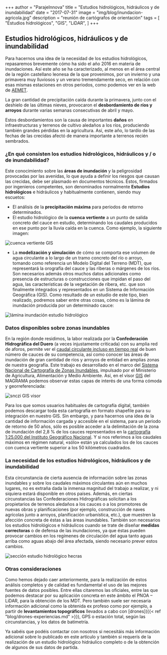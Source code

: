 +++
author = "ParajeInnova"
title = "Estudios hidrológicos, hidráulicos y de inundabilidad"
date = "2017-07-31"
image = "img/blog/inundacion-agricola.jpg"
description = "reunión de cartógrafos de orientación"
tags = [
    "Estudios hidrológicos",
    "GIS",
    "LiDAR",
    ]
+++
## Estudios hidrológicos, hidráulicos y de inundabilidad
Para hacernos una idea de la necesidad de los estudios hidrológicos, repasaremos brevemente cómo ha sido el año 2016 en materia de inundaciones. Así este año se ha caracterizado, al menos en el área central de la región castellano leonesa de la que provenimos, por un invierno y una primavera muy lluviosos y un verano tremendamente seco, en relación con esas mismas estaciones en otros periodos, como podemos ver en la web de [AEMET](http://www.aemet.es/es/serviciosclimaticos/vigilancia_clima/analisis_estacional?w=1&l=2422&datos=prec).

La gran cantidad de precipitación caída durante la primavera, junto con el deshielo de las últimas nieves, provocaron el **desbordamiento de ríos y arroyos** durante varias semanas consecutivas de abril y mayo.

Estos desbordamientos son la causa de importantes **daños** en infraestructuras y terrenos de cultivo aledaños a los ríos, produciendo también grandes pérdidas en la agricultura. Así, este año, lo tardío de las fechas de las crecidas afectó de manera importante a terrenos recién sembrados.
### ¿En qué consisten los estudios hidrológicos, hidráulicos y / o de inundabilidad?
Este conocimiento sobre las **áreas de inundación** y la peligrosidad provocadas por las avenidas, lo que ayuda a definir los riesgos que causan las crecidas, debe ser plasmado en documentos técnicos. Éstos, firmados por ingenieros competentes, son denominados normalmente **Estudios hidrológicos** e hidráulicos y habitualmente contienen, siendo muy escuetos:
+ El análisis de la **precipitación máxima** para periodos de retorno determinados.
+ El estudio hidrológico de la **cuenca vertiente** a un punto de salida concreto del cauce en estudio, determinando los caudales producidos en ese punto por la lluvia caída en la cuenca. Como ejemplo, la siguiente imagen:

![cuenca vertiente GIS](/img/blog/cuenca_vertiente.jpg "cuenca vertiente GIS")
+ La **modelización y simulación** de cómo se comporta ese volumen de agua circulante a lo largo de un tramo concreto del río o arroyo, tomando como referencia un Modelo Digital del Terreno (MDT), que representará la orografía del cauce y las riberas o márgenes de los ríos. Son necesarios además otros muchos datos adicionales como presencia de estructuras o construcciones que impidan el paso del agua, las características de la vegetación de ribera, etc. que son finalmente integrados y representados en un Sistema de Información Geográfica (GIS).
Como resultado de un estudio de este tipo, bien realizado, podremos saber entre otras cosas, cómo es la lámina de inundación producida por un determinado cauce:

![lámina inundación estudio hidrológico](/img/blog/lamina_inundacion.jpg "lámina inundación estudio hidrológico")
### Datos disponibles sobre zonas inundables
En la región donde residimos, la labor realizada por la **Confederación Hidrográfica del Duero** (a veces injustamente criticada) con su amplia red de aforos, permite ver el [caudal circulante incluso en tiempo real](http://www.saihduero.es/main.php) de buen número de cauces de su competencia, así como conocer las áreas de inundación de gran cantidad de ríos y arroyos de entidad en amplias zonas de nuestra geografía. Este trabajo es desarrollado en el marco del [Sistema Nacional de Cartografía de Zonas Inundables](https://www.magrama.gob.es/es/agua/temas/gestion-de-los-riesgos-de-inundacion/snczi/), impulsado por el Ministerio de Agricultura, Alimentación y Medio Ambiente. Así, en el visor [GIS](http://sig.magrama.es/snczi/visor.html?herramienta=DPHZI) del MAGRAMA podemos observar estas capas de interés de una forma cómoda y georreferenciada:

![snczi GIS visor](/img/blog/snczi.jpg "snczi GIS visor")

Para los que somos usuarios habituales de cartografía digital, también podemos descargar toda esta cartografía en formato shapefile para su integración en nuestro GIS. Sin embargo, y para hacernos una idea de la cantidad de información cargada y accesible en el sistema, para un periodo de retorno de 50 años, sólo es posible acceder a la delimitación de la zona de inundación del 2,8 % de los cauces representados en la [cartografía 1:25.000 del Instituto Geográfico Nacional](http://www.magrama.gob.es/es/cartografia-y-sig/ide/descargas/agua/zi-lamina.aspx). Y si nos referimos a los caudales máximos en régimen natural, «sólo» están ya calculados los de los cauces con cuenca vertiente superior a los 50 kilómetros cuadrados.
### La necesidad de los estudios hidrológicos, hidráulicos y de inundabilidad
Esta circunstancia de cierta ausencia de información sobre las zonas inundables y sobre los caudales máximos circulantes aún en muchos lugares, no es extraña dada la inmensa magnitud del trabajo a realizar, y ni siquiera estará disponible en otros países. Además, en ciertas circunstancias las Confederaciones Hidrográficas solicitan a los propietarios de terrenos aledaños a los cauces o a los promotores de nuevas obras y planificaciones (por ejemplo, construcción de naves agrícolas junto a arroyos, planificación urbanística, etc.), que muestren la afección concreta de éstas a las áreas inundables. También son necesarios los estudios hidrológicos e hidráulicos cuando se trate de diseñar **medidas correctoras** o de defensa de las inundaciones, ya que éstas pueden provocar cambios en los regímenes de circulación del agua tanto aguas arriba como aguas abajo del área afectada, siendo necesario prever estos cambios.

![sección estudio hidrológico hecras](/img/blog/seccion_calculo_hecras.jpg "sección estudio hidrológico hecras")

### Otras consideraciones
Como hemos dejado caer anteriormente, para la realización de estos análisis completos y de calidad es fundamental el uso de las mejores fuentes de datos posibles. Entre ellas citaremos las oficiales, entre las que podemos destacar por su aplicación concreta en este ámbito el PNOA – LiDAR, para la obtención de los MDT. Pero también suele ser necesaria información adicional como la obtenida ex profeso como por ejemplo, a partir de **levantamientos topográficos** llevados a cabo con [drones]({{< ref "blog/drones-experiencias.md" >}}), GPS o estación total, según las circunstancias, y los datos de batimetría.

Ya sabéis que podéis contactar con nosotros si necesitáis más información adicional sobre lo publicado en este artículo y también si requerís de la realización de un estudio hidrológico hidráulico completo o de la obtención de algunos de sus datos de partida.
